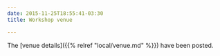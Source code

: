 ```yaml
---
date: 2015-11-25T18:55:41-03:30
title: Workshop venue

---
```


The [venue details]({{% relref "local/venue.md" %}}) have been posted.

<!--more-->
